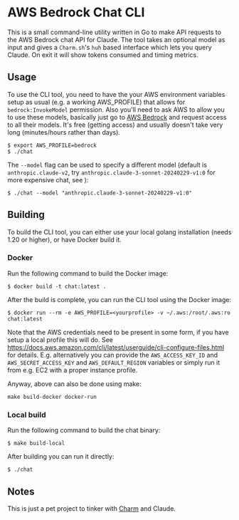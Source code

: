 # AWS Bedrock Chat CLI

This is a small command-line utility written in Go to make API requests to the AWS Bedrock chat API for Claude.
The tool takes an optional model as input and gives a `Charm.sh`'s `huh` based interface which lets you query Claude.
On exit it will show tokens consumed and timing metrics.

## Usage

To use the CLI tool, you need to have the your AWS environment variables setup as usual (e.g. a working AWS_PROFILE) that allows for `bedrock:InvokeModel` permission.
Also you'll need to ask AWS to allow you to use these models, basically just go to [AWS Bedrock](https://us-east-1.console.aws.amazon.com/bedrock/home?region=us-east-1#/modelaccess) and request access to all their models.
It's free (getting access) and usually doesn't take very long (minutes/hours rather than days).

```
$ export AWS_PROFILE=bedrock
$ ./chat
```

The `--model` flag can be used to specify a different model (default is `anthropic.claude-v2`, try `anthropic.claude-3-sonnet-20240229-v1:0` for more expensive chat, see ):

```
$ ./chat --model "anthropic.claude-3-sonnet-20240229-v1:0"
```

## Building

To build the CLI tool, you can either use your local golang installation (needs 1.20 or higher), or have Docker build it.

### Docker

Run the following command to build the Docker image:

```
$ docker build -t chat:latest .
```

After the build is complete, you can run the CLI tool using the Docker image:

```
$ docker run --rm -e AWS_PROFILE=<yourprofile> -v ~/.aws:/root/.aws:ro chat:latest
```
Note that the AWS credentials need to be present in some form, if you have setup a local profile this will do. See https://docs.aws.amazon.com/cli/latest/userguide/cli-configure-files.html for details.
E.g. alternatively you can provide the `AWS_ACCESS_KEY_ID` and `AWS_SECRET_ACCESS_KEY` and `AWS_DEFAULT_REGION` variables or simply run it from e.g. EC2 with a proper instance profile.

Anyway, above can also be done using make:
```
make build-docker docker-run
```

### Local build

Run the following command to build the chat binary:
```
$ make build-local
```

After building you can run it directly:
```
$ ./chat
```

## Notes

This is just a pet project to tinker with [Charm](https://charm.sh/) and Claude.

